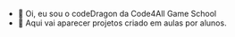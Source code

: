 - 👋 Oi, eu sou o codeDragon da Code4All Game School
- 👀 Aqui vai aparecer projetos criado em aulas por alunos.


